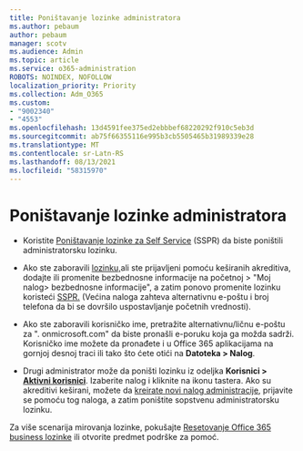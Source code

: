 ```yaml
---
title: Poništavanje lozinke administratora
ms.author: pebaum
author: pebaum
manager: scotv
ms.audience: Admin
ms.topic: article
ms.service: o365-administration
ROBOTS: NOINDEX, NOFOLLOW
localization_priority: Priority
ms.collection: Adm_O365
ms.custom:
- "9002340"
- "4553"
ms.openlocfilehash: 13d4591fee375ed2ebbbef68220292f910c5eb3d
ms.sourcegitcommit: ab75f66355116e995b3cb5505465b31989339e28
ms.translationtype: MT
ms.contentlocale: sr-Latn-RS
ms.lasthandoff: 08/13/2021
ms.locfileid: "58315970"
---
```

# <a name="admin-password-reset"></a>Poništavanje lozinke administratora

- Koristite [Poništavanje lozinke za Self Service](https://passwordreset.microsoftonline.com/) (SSPR) da biste poništili administratorsku lozinku.

- Ako ste zaboravili [lozinku,](https://mysignins.microsoft.com/security-info)ali ste prijavljeni pomoću keširanih akreditiva, dodajte ili promenite bezbednosne informacije na početnoj > "Moj nalog> bezbednosne informacije", a zatim ponovo promenite lozinku koristeći [SSPR.](https://passwordreset.microsoftonline.com/) (Većina naloga zahteva alternativnu e-poštu i broj telefona da bi se dovršilo uspostavljanje početnih vrednosti).

- Ako ste zaboravili korisničko ime, pretražite alternativnu/ličnu e-poštu za ". onmicrosoft.com" da biste pronašli e-poruku koja ga možda sadrži.  Korisničko ime možete da pronađete i u Office 365 aplikacijama na gornjoj desnoj traci ili tako što ćete otići na **Datoteka > Nalog**.

- Drugi administrator može da poništi lozinku iz odeljka **Korisnici > [Aktivni korisnici](https://portal.office.com/adminportal/home#/users)**. Izaberite nalog i kliknite na ikonu tastera.  Ako su akreditivi keširani, možete da [kreirate novi nalog administracije](https://portal.office.com/adminportal/home#/users), prijavite se pomoću tog naloga, a zatim poništite sopstvenu administratorsku lozinku.

Za više scenarija mirovanja lozinke, pokušajte [Resetovanje Office 365 business lozinke](https://docs.microsoft.com/microsoft-365/admin/add-users/reset-passwords) ili otvorite predmet podrške za pomoć.
